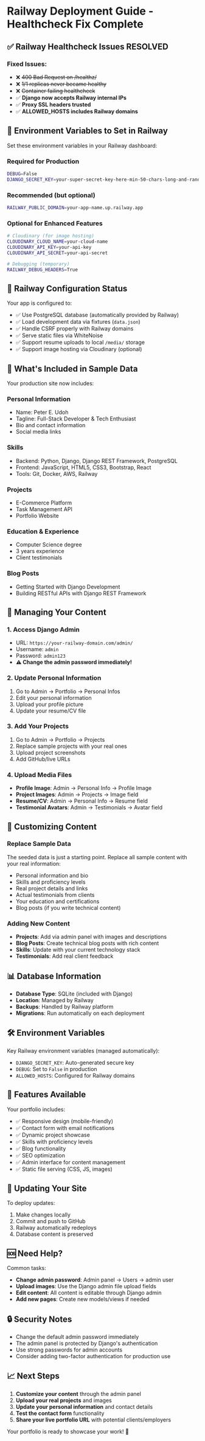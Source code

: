 # Railway Deployment Guide - Healthcheck Fix Complete

## ✅ **Railway Healthcheck Issues RESOLVED**

### **Fixed Issues:**
- ❌ ~~400 Bad Request on /healthz/~~
- ❌ ~~1/1 replicas never became healthy~~
- ❌ ~~Container failing healthcheck~~
- ✅ **Django now accepts Railway internal IPs**
- ✅ **Proxy SSL headers trusted**
- ✅ **ALLOWED_HOSTS includes Railway domains**

## 🚀 **Environment Variables to Set in Railway**

Set these environment variables in your Railway dashboard:

### **Required for Production**
```bash
DEBUG=False
DJANGO_SECRET_KEY=your-super-secret-key-here-min-50-chars-long-and-random
```

### **Recommended (but optional)** 
```bash
RAILWAY_PUBLIC_DOMAIN=your-app-name.up.railway.app
```

### **Optional for Enhanced Features**
```bash
# Cloudinary (for image hosting)
CLOUDINARY_CLOUD_NAME=your-cloud-name
CLOUDINARY_API_KEY=your-api-key
CLOUDINARY_API_SECRET=your-api-secret

# Debugging (temporary)
RAILWAY_DEBUG_HEADERS=True
```

## 🚀 **Railway Configuration Status**

Your app is configured to:
- ✅ Use PostgreSQL database (automatically provided by Railway)
- ✅ Load development data via fixtures (`data.json`)
- ✅ Handle CSRF properly with Railway domains
- ✅ Serve static files via WhiteNoise
- ✅ Support resume uploads to local `/media/` storage
- ✅ Support image hosting via Cloudinary (optional)

## 🎯 What's Included in Sample Data

Your production site now includes:

### Personal Information
- Name: Peter E. Udoh
- Tagline: Full-Stack Developer & Tech Enthusiast
- Bio and contact information
- Social media links

### Skills
- Backend: Python, Django, Django REST Framework, PostgreSQL
- Frontend: JavaScript, HTML5, CSS3, Bootstrap, React  
- Tools: Git, Docker, AWS, Railway

### Projects
- E-Commerce Platform
- Task Management API
- Portfolio Website

### Education & Experience
- Computer Science degree
- 3 years experience
- Client testimonials

### Blog Posts
- Getting Started with Django Development
- Building RESTful APIs with Django REST Framework

## 🔧 Managing Your Content

### 1. Access Django Admin
- URL: `https://your-railway-domain.com/admin/`
- Username: `admin`
- Password: `admin123`
- **⚠️ Change the admin password immediately!**

### 2. Update Personal Information
1. Go to Admin → Portfolio → Personal Infos
2. Edit your personal information
3. Upload your profile picture
4. Update your resume/CV file

### 3. Add Your Projects
1. Go to Admin → Portfolio → Projects
2. Replace sample projects with your real ones
3. Upload project screenshots
4. Add GitHub/live URLs

### 4. Upload Media Files
- **Profile Image**: Admin → Personal Info → Profile Image
- **Project Images**: Admin → Projects → Image field
- **Resume/CV**: Admin → Personal Info → Resume field
- **Testimonial Avatars**: Admin → Testimonials → Avatar field

## 🎨 Customizing Content

### Replace Sample Data
The seeded data is just a starting point. Replace all sample content with your real information:

- Personal information and bio
- Skills and proficiency levels
- Real project details and links
- Actual testimonials from clients
- Your education and certifications
- Blog posts (if you write technical content)

### Adding New Content
- **Projects**: Add via admin panel with images and descriptions
- **Blog Posts**: Create technical blog posts with rich content
- **Skills**: Update with your current technology stack
- **Testimonials**: Add real client feedback

## 📊 Database Information

- **Database Type**: SQLite (included with Django)
- **Location**: Managed by Railway
- **Backups**: Handled by Railway platform
- **Migrations**: Run automatically on each deployment

## 🛠️ Environment Variables

Key Railway environment variables (managed automatically):
- `DJANGO_SECRET_KEY`: Auto-generated secure key
- `DEBUG`: Set to `False` in production
- `ALLOWED_HOSTS`: Configured for Railway domains

## 📱 Features Available

Your portfolio includes:
- ✅ Responsive design (mobile-friendly)
- ✅ Contact form with email notifications
- ✅ Dynamic project showcase
- ✅ Skills with proficiency levels
- ✅ Blog functionality
- ✅ SEO optimization
- ✅ Admin interface for content management
- ✅ Static file serving (CSS, JS, images)

## 🔄 Updating Your Site

To deploy updates:
1. Make changes locally
2. Commit and push to GitHub
3. Railway automatically redeploys
4. Database content is preserved

## 🆘 Need Help?

Common tasks:
- **Change admin password**: Admin panel → Users → admin user
- **Upload images**: Use the Django admin file upload fields
- **Edit content**: All content is editable through Django admin
- **Add new pages**: Create new models/views if needed

## 🔒 Security Notes

- Change the default admin password immediately
- The admin panel is protected by Django's authentication
- Use strong passwords for admin accounts
- Consider adding two-factor authentication for production use

## 📈 Next Steps

1. **Customize your content** through the admin panel
2. **Upload your real projects** and images
3. **Update your personal information** and contact details
4. **Test the contact form** functionality
5. **Share your live portfolio URL** with potential clients/employers

Your portfolio is ready to showcase your work! 🎉
